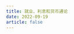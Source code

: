 ```yaml
---
title: 就业、利息和货币通论
date: 2022-09-19
article: false
---
```


<PDF url="https://www.deadly-exception.icu:7779/pdf/%E9%87%91%E8%9E%8D%E5%AD%A6/%E5%B0%B1%E4%B8%9A%E3%80%81%E5%88%A9%E6%81%AF%E5%92%8C%E8%B4%A7%E5%B8%81%E9%80%9A%E8%AE%BA.pdf" height="880px"/>
